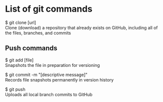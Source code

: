 # List of git commands

$ git clone [url]  
Clone (download) a repository that already exists on GitHub, including all of the files, branches, and commits

## Push commands

$ git add [file]  
Snapshots the file in preparation for versioning

$ git commit -m "[descriptive message]"  
Records file snapshots permanently in version history

$ git push  
Uploads all local branch commits to GitHub
